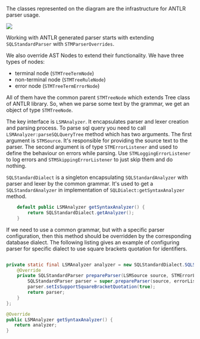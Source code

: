 The classes represented on the diagram are the infrastructure for ANTLR parser usage.


![](/LSMDiagram.png)



Working with ANTLR generated parser starts with extending `SQLStandardParser` with `STMParserOverrides`.

We also override AST Nodes to extend their functionality. We have three types of nodes:
- terminal node (`STMTreeTermNode`)
- non-terminal node (`STMTreeRuleNode`)
- error node (`STMTreeTermErrorNode`)

All of them have the common parent `STMTreeNode` which extends Tree class of ANTLR library.
So, when we parse some text by the grammar, we get an object of type `STMTreeNode`.

The key interface is `LSMAnalyzer`. It encapsulates parser and lexer creation and parsing process.
To parse sql query you need to call `LSMAnalyzer:parseSQLQueryTree` method which has two arguments.
The first argument is `STMSource`. It's responsible for providing the source text to the parser.
The second argument is of type `STMErrorListener` and used to define the behaviour on errors while parsing.
Use `STMLoggingErrorListener` to log errors and `STMSkippingErrorListener` to just skip them and do nothing.

`SQLStandardDialect` is a singleton encapsulating `SQLStandardAnalyzer` with parser and lexer by the common grammar.
It's used to get a `SQLStandardAnalyzer` in implementation of `SQLDialect:getSyntaxAnalyzer` method.
```java
    default public LSMAnalyzer getSyntaxAnalyzer() {
        return SQLStandardDialect.getAnalyzer();
    }
```
If we need to use a common grammar, but with a specific parser configuration,
then this method should be overridden by the corresponding database dialect.
The following listing gives an example of configuring parser for specific dialect to use square brackets quotation for identifiers.
```java

private static final LSMAnalyzer analyzer = new SQLStandardDialect.SQLStandardAnalyzer() {
    @Override
    private SQLStandardParser prepareParser(LSMSource source, STMErrorListener errorListener) {
        SQLStandardParser parser = super.prepareParser(source, errorListener);
        parser.setIsSupportSquareBracketQuotation(true);
        return parser;
    }
};

@Override
public LSMAnalyzer getSyntaxAnalyzer() {
   return analyzer;
}
```